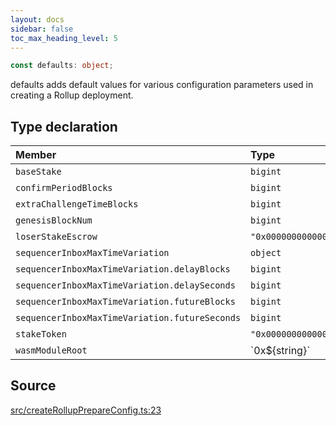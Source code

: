 ```yaml
---
layout: docs
sidebar: false
toc_max_heading_level: 5
---
```


```ts
const defaults: object;
```

defaults adds default values for various configuration parameters used in
creating a Rollup deployment.

## Type declaration

| Member                                         | Type                                           | Value       |
| :--------------------------------------------- | :--------------------------------------------- | :---------- |
| `baseStake`                                    | `bigint`                                       | ...         |
| `confirmPeriodBlocks`                          | `bigint`                                       | ...         |
| `extraChallengeTimeBlocks`                     | `bigint`                                       | ...         |
| `genesisBlockNum`                              | `bigint`                                       | ...         |
| `loserStakeEscrow`                             | `"0x0000000000000000000000000000000000000000"` | zeroAddress |
| `sequencerInboxMaxTimeVariation`               | `object`                                       | ...         |
| `sequencerInboxMaxTimeVariation.delayBlocks`   | `bigint`                                       | ...         |
| `sequencerInboxMaxTimeVariation.delaySeconds`  | `bigint`                                       | ...         |
| `sequencerInboxMaxTimeVariation.futureBlocks`  | `bigint`                                       | ...         |
| `sequencerInboxMaxTimeVariation.futureSeconds` | `bigint`                                       | ...         |
| `stakeToken`                                   | `"0x0000000000000000000000000000000000000000"` | zeroAddress |
| `wasmModuleRoot`                               | \`0x$\{string\}\`                              | -           |

## Source

[src/createRollupPrepareConfig.ts:23](https://github.com/OffchainLabs/arbitrum-orbit-sdk/blob/cfcbd32d6879cf7817a33b24f062a0fd879ea257/src/createRollupPrepareConfig.ts#L23)
